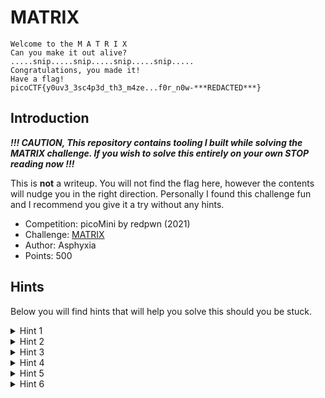 # MATRIX
```
Welcome to the M A T R I X
Can you make it out alive?
.....snip.....snip.....snip.....snip.....
Congratulations, you made it!
Have a flag!
picoCTF{y0uv3_3sc4p3d_th3_m4ze...f0r_n0w-***REDACTED***}
```

## Introduction
___!!! CAUTION, This repository contains tooling I built while solving the MATRIX challenge.  If you wish to solve this entirely on your own STOP reading now !!!___

This is __not__ a writeup.  You will not find the flag here, however the contents will nudge you in the right direction.
Personally I found this challenge fun and I recommend you give it a try without any hints.

- Competition: picoMini by redpwn (2021)
- Challenge: [MATRIX](https://play.picoctf.org/practice/challenge/221)
- Author: Asphyxia
- Points: 500

## Hints
Below you will find hints that will help you solve this should you be stuck.

<details><summary>Hint 1</summary>
  
## How do I move?
Directions are given using u (up), d (down), l (left), and r (right).

</details>
<details><summary>Hint 2</summary>
  
## MATRIX cpu
MATRIX challenge exists in a virtual 16bit cpu with a limited instruction set.  It has a stack and separate LIFO memory storage. 

</details>
<details><summary>Hint 3</summary>
  
## MATRIX cpu implementation
This repo contains an implementation of MATRIX cpu in Rust.  The implementation can do disassembly and single step bytecode.
</details>
<details><summary>Hint 4</summary>
  
## MATRIX bytecode disassembly
Disassembled and annotated bytecode is available [here](extra/bytecode.asm)

</details>
<details><summary>Hint 5</summary>
  
## How does it work?
Key to solving the challenge requires you to understand how the variables `a`, `b` and `c`, as seen in bytecode disassembly, interact with and modify code flow.

</details>
<details><summary>Hint 6</summary>
  
## A working path.. almost
The [path](extra/path.txt) I used to solve the challenge with one minor modification.
</details>